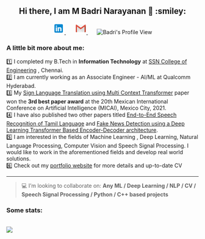 <h2 align="center"> Hi there, I am M Badri Narayanan 👋 :smiley: </h2>
<p align="center">
    <a href="https://www.linkedin.com/in/mbadrinarayanan" >
        <img alt = "Badri's LinkedIn" width="30px" src="https://raw.githubusercontent.com/MBadriNarayanan/MBadriNarayanan/master/img/LinkedIn.svg">
    </a>
    &nbsp;&nbsp;&nbsp;&nbsp;&nbsp;
<!--     <a href="https://mbadrinarayanan.github.io" >
        <img alt = "Badri's Portfolio Website" width="30px" src="https://raw.githubusercontent.com/MBadriNarayanan/MBadriNarayanan/master/img/internet.svg">
    </a> -->
<!--     &nbsp;&nbsp;&nbsp;&nbsp;&nbsp; -->
    <a href="mailto:immbadri3@gmail.com" >
        <img alt = "badri's mail" width="30px" src="https://raw.githubusercontent.com/MBadriNarayanan/MBadriNarayanan/master/img/Gmail.svg">
    </a>
    &nbsp;&nbsp;&nbsp;&nbsp;&nbsp;
    <img alt = "Badri's Profile View"  src=https://komarev.com/ghpvc/?username=MBadriNarayanan&color=blue&label=Profile+Views>
</p>

### A little bit more about me:
:one: I completed my B.Tech in **Information Technology** at [SSN College of Engineering](https://www.ssn.edu.in) , Chennai. <br>
:two: I am currently working as an Associate Engineer - AI/ML at Qualcomm Hyderabad.<br>
:three: My [Sign Language Translation using Multi Context Transformer](https://link.springer.com/chapter/10.1007/978-3-030-89820-5_25) paper won the **3rd best paper award** at the 20th Mexican International Conference on Artificial Intelligence (MICAI), Mexico City, 2021.<br>
:four: I have also published two other papers titled [End-to-End Speech Recognition of Tamil Language](http://www.techscience.com/iasc/v32n2/45592) and [Fake News Detection using a Deep Learning Transformer Based Encoder-Decoder architecture](https://github.com/MBadriNarayanan/FakeNewsTransformer).<br>
:five: I am interested in the fields of Machine Learning , Deep Learning, Natural Language Processing, Computer Vision and Speech Signal Processing. I would like to work in the aforementioned fields and develop real world solutions.<br>
:six: Check out my [portfolio website](https://mbadrinarayanan.github.io) for more details and up-to-date CV
<hr>

> :computer: I’m looking to collaborate on: **Any ML / Deep Learning / NLP / CV / Speech Signal Processing / Python / C++ based projects**<br>

### Some stats:

<p>
<br>
<img src="https://github-readme-stats.vercel.app/api/top-langs/?username=MBadriNarayanan&layout=compact&theme=highcontrast" />
<br>
</p>
